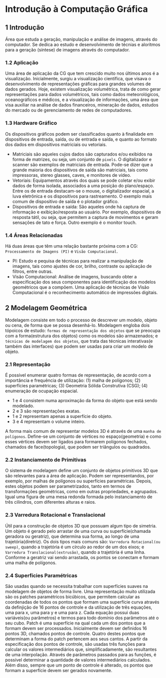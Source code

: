 # Introdução à Computação Gráfica
## 1 Introdução
Área que estuda a geração, manipulação e análise de imagens, através do computador. Se dedica ao estudo e desenvolvimento de técnias e aloritmos para a geração (síntese) de imagens através do computador.

### 1.2 Aplicação

Uma área de aplicação da CG que tem crescido muito nos últimos anos é a visualização. Inicialmente, surgiu a visualização científica, que visava o desenvolvimento de representações gráficas para grandes volumes de dados gerados. Hoje, existem visualização volumétrica, trata de como gerar representações para dados volumétricos, tais como dados meteorológicos, oceanográficos e médicos, e a visualização de informações, uma área que visa auxiliar na análise de dados financeiros, mineração de dados, estudos do mercado ou de gerenciamento de redes de computadores.

### 1.3 Hardware Gráfico
Os dispositivos gráficos podem ser classificados quanto à finalidade em dispositivos de entrada, saída, ou de entrada e saída, e quanto ao formato dos dados em dispositivos matriciais ou vetoriais.
- Matriciais são aqueles cujos dados são capturados e/ou exibidos na forma de matrizes, ou seja, um conjunto de `pixels`. O digitalizador e scanner são exemplos de matriciais de entrada. Pode-se dizer que a grande maioria dos dispositivos de saída são matriciais, tais como impressoras, stereo glasses, caves, e monitores de vídeo.
- Vetoriais: Equipamentos através dos quais se pode coletar e/ou exibir dados de forma isolada, associados a uma posição do plano/espaço. Entre os de entrada destacam-se o mouse, o digitalizador espacial, a luva eletrônica e os dispositivos para rastreamento. O exemplo mais comum de dispositivo de saída é o plotador gráfico.
- Dispositivos de entrada e saída: São aqueles onde há captura de informação e exibição/resposta ao usuário. Por exemplo, dispositivos de resposta tátil, ou seja, que permitem a captura de movimentos e geram sensações de tato e força. Outro exemplo é o monitor touch.

### 1.4 Áreas Relacionadas
Há duas áreas que têm uma relação bastante próxima com a CG: `Processamento de Imagens (PI)` e `Visão Computacional`.
- PI: Estudo e pequisa de técnicas para realizar a manipulação de imagens, tais como ajustes de cor, brilho, contraste ou aplicação de filtros, entre outras.
- Visão Computacional: Análise de imagens, buscando obter a especificação dos seus componentes para identificação dos modelos geométricos que a compõem. Uma aplicação de técnicas de Visão Computacional é o reconhecimento automático de impressões digitais.

## 2 Modelagem Geométrica
Modelagem consiste em todo o processo de descrever um modelo, objeto ou cena, de forma que se possa desenhá-lo. Modelagem engloba dois tópoicos de estudo: `formas de representação dos objetos` que se preocupa com a forma(estrutura dos objetos) como os modelos são armazenados; e `técnicas de modelagem dos objetos`, que trata das técnicas interativas(e também das interfaces) que podem ser usadas para criar um modelo de objeto.

### 2.1 Representação
É possível enumerar quatro formas de representação, de acordo com a importância e frequência de utilização: (1) malha de polígonos; (2) superfícies paramétricas; (3) Geometria Sólida Construtiva (CSG); (4) enumeração de ocupação espacial.
- 1 e 4 consistem numa aproximação da forma do objeto que está sendo modelado.
- 2 e 3 são representações exatas.
- 1 e 2 representam apenas a superfície do objeto.
- 3 e 4 representam o volume inteiro.

A forma mais comum de representar modelos 3D é através de uma `manha de polígonos`. Define-se um conjunto de vértices no espaço(geometria) e como esses vértices devem ser ligados para formarem polígonos fechados, chamados de face(topologia), que podem ser triângulos ou quadrados.

### 2.2 Instanciamento de Primitivas
O sistema de modelagem define um conjunto de objetos primitivos 3D que são relevantes para a área de aplicação. Podem ser representandos, por exemplo, por malhas de polígonos ou superfícies paramétricas. Depois, estes objetos podem ser parametrizados, tanto em termos de transformações geométricas, como em outras propriedades, e agrupados. Igual uma figura de uma mesa redonda formada pelo instanciamento de três cilindros, com diferentes alturas e raios.

### 2.3 Varredura Rotacional e Translacional
Útil para a construção de objetos 3D que possuam algum tipo de simetria. Um objeto é gerado pelo arrastar de uma curva ou superfície(chamada geradora ou geratriz), que determina sua forma, ao longo de uma trajetória(diretriz). Os dois tipos mais comuns são: `Varredura Rotacional(ou sweep)`, quando a trajetória é um círculo ao redor de um dos eixos; e `Varredura Translacional(extrusão)`, quando a trajetória é uma linha. Conforme a geratriz vai sendo arrastada, os pontos se conectam e formam uma malha de polígonos.

### 2.4 Superfícies Paramétricas
São usadas quando se necessita trabalhar com superfícies suaves na modelagem de objetos de forma livre. Uma representação muito utilizada são os patches paramétricos bicúbicos, que permitem calcular as coordenadas de todos os pontos que formam uma superfície curva através da definjição de 16 pontos de controle e da utilização de três equações, uma para x, uma para y e uma para z. Cada equação possui duas variáveis(ou parâmetros) e termos para todo domínio dos parâmetros até o seu cubo.
Patch é uma superfície na qual cada um dos pontos que a formam devem ser processados. Inicialmente devem ser definidos 16 pontos 3D, chamados pontos de controle. Quatro destes pontos que determinam a forma do patch pertencem aos seus cantos. A partir da especificação dos pontos de controle, são usadas três funções para calcular os valores intermediários que, simplificadamente, são resultantes de uma interpolação. Através de parâmetros passados para as funções, é possível determinar a quantidade de valores intermediários calculados. Além disso, sempre que um ponto de controle é alterado, os pontos que formam a superfície devem ser gerados novamente.